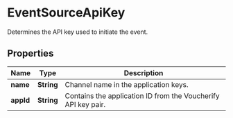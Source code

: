 

# EventSourceApiKey

Determines the API key used to initiate the event.

## Properties

| Name | Type | Description |
|------------ | ------------- | ------------- |
|**name** | **String** | Channel name in the application keys. |
|**appId** | **String** | Contains the application ID from the Voucherify API key pair. |



